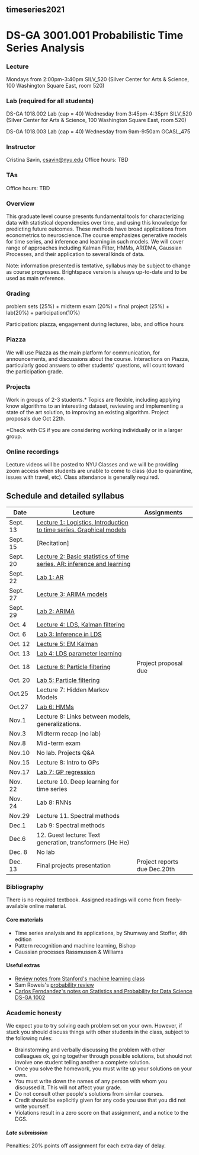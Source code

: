 ##  timeseries2021
#  DS-GA 3001.001 Probabilistic Time Series Analysis

### Lecture 
Mondays from 2:00pm-3:40pm
SILV_520 (Silver Center for Arts & Science, 100 Washington Square East, room 520)

### Lab (required for all students)
DS-GA 1018.002 Lab (cap = 40) 
Wednesday from 3:45pm-4:35pm
SILV_520 (Silver Center for Arts & Science, 100 Washington Square East, room 520)

DS-GA 1018.003 Lab (cap = 40) 
Wednesday from 9am-9:50am
GCASL_475

###  Instructor 
Cristina Savin, csavin@nyu.edu 
Office hours:  TBD 

### TAs


Office hours: TBD 

### Overview
This graduate level course presents fundamental tools for characterizing data with statistical dependencies over time, and using this knowledge for predicting future outcomes. These methods have broad applications from econometrics to neuroscience.The course emphasizes generative models for time series, and inference and learning in such models. We will cover range of approaches including Kalman Filter, HMMs, AR(I)MA, Gaussian Processes,  and their application to several kinds of data.

Note: information presented is tentative, syllabus may be subject to change as course progresses. Brightspace version is always up-to-date and to be used as main reference.

### Grading
problem sets (25%) + midterm exam (20%) + final project (25%) + lab(20%) + participation(10%)

Participation: piazza, engagement during lectures, labs, and office hours

### Piazza 
We will use Piazza as the main platform for communication, for announcements, and discussions about the course. Interactions on Piazza, particularly good answers to other students' questions, will count toward the participation grade.

### Projects
Work in groups of 2-3 students.* Topics are flexible, including applying know algorithms to an interesting dataset, reviewing and implementing a state of the art solution, to improving an existing algorithm. Project proposals due Oct 22th. 

*Check with CS if you are considering working individually or in a larger group.

### Online recordings 
Lecture videos will be posted to NYU Classes and we will be providing zoom access when students are unable to come to class (due to quarantine, issues with travel, etc). Class attendance is generally required.

## Schedule and detailed syllabus

| Date | Lecture  | Assignments |
|------------|----------------------|----------------|
|Sept. 13| [Lecture 1: Logistics. Introduction to time series. Graphical models](./slides/lecture1.pdf)| | 
|Sept. 15| [Recitation] | | 
|Sept. 20| [Lecture 2: Basic statistics of time series. AR: inference and learning](./slides/lecture2.pdf) | |  
|Sept. 22| [Lab 1: AR](./labs/lab1) | | |
|Sept. 27| [Lecture 3: ARIMA models](./slides/lecture3.pdf) | |  
|Sept. 29| [Lab 2: ARIMA](./labs/lab2) | | |
|Oct. 4| [Lecture 4: LDS, Kalman filtering](./slides/lecture4.pdf) |  |
|Oct. 6| [Lab 3: Inference in LDS](./labs/lab3) | | 
|Oct. 12|  [Lecture 5: EM Kalman](./slides/lecture5.pdf) | | 
|Oct. 13| [Lab 4: LDS parameter learning](./labs/lab4) | | |
|Oct. 18| [Lecture 6: Particle filtering](./slides/lecture6.pdf) | Project proposal due | |
|Oct. 20| [Lab 5: Particle filtering](./labs/lab5) | | 
|Oct.25| Lecture 7: Hidden Markov Models | | 
|Oct.27| [Lab 6: HMMs](./labs/lab6) | | 
|Nov.1|  Lecture 8: Links between models, generalizations. | | 
|Nov.3| Midterm recap (no lab) | | 
|Nov.8| Mid-term exam | | 
|Nov.10| No lab. Projects Q&A | | 
|Nov.15|  Lecture 8: Intro to GPs | | 
|Nov.17|  [Lab 7: GP regression](./labs/lab7) | | 
|Nov. 22| Lecture 10. Deep learning for time series | | 
|Nov. 24| Lab 8: RNNs  | | 
|Nov.29|  Lecture 11. Spectral methods| | 
|Dec.1|   Lab 9: Spectral methods | | 
|Dec.6 |  12. Guest lecture: Text generation, transformers (He He)| | 
|Dec. 8| No lab | | 
|Dec. 13| Final projects presentation |  Project reports due Dec.20th |

### Bibliography
There is no required textbook. Assigned readings will come from freely-available online material.

#### Core materials
- Time series analysis and its applications, by Shumway and Stoffer, 4th edition
- Pattern recognition and machine learning, Bishop
- Gaussian processes Rassmussen & Williams

#### Useful extras
 - [Review notes from Stanford's machine learning class](http://cs229.stanford.edu/section/cs229-prob.pdf)
 - Sam Roweis's [probability review](http://cs.nyu.edu/%7Edsontag/courses/ml12/notes/probx.pdf)
 - [Carlos Ferndandez's notes on Statistics and Probability for Data Science DS-GA 1002](http://www.cims.nyu.edu/~cfgranda/pages/stuff/probability_stats_for_DS.pdf) 

### Academic honesty

We expect you to try solving each problem set on your own. However, if  stuck  you should discuss things with other students in the class, subject to the following rules:
  - Brainstorming and verbally discussing the problem with other colleagues ok, going together through possible solutions, but should not involve one student telling another a complete solution.
  - Once you solve the homework, you must write up your solutions on your own.
  - You must write down the names of any person with whom you discussed it. This will not affect your grade.
  - Do not consult other people's solutions from similar courses.
  - Credit should be explicitly given for any code you use that you did not write yourself.
  - Violations result in a zero score on that assignment, and a notice to the DGS.

#### *Late submission*
Penalties: 20% points off assignment for each extra day of delay.

